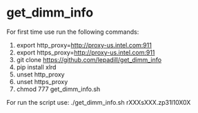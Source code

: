 # get_dimm_info

For first time use run the following commands:
  1. export http_proxy=http://proxy-us.intel.com:911
  2. export https_proxy=http://proxy-us.intel.com:911
  3. git clone https://github.com/lepadill/get_dimm_info
  4. pip install xlrd
  5. unset http_proxy
  6. unset https_proxy
  7. chmod 777 get_dimm_info.sh

For run the script use:
./get_dimm_info.sh rXXXsXXX.zp31l10X0X

